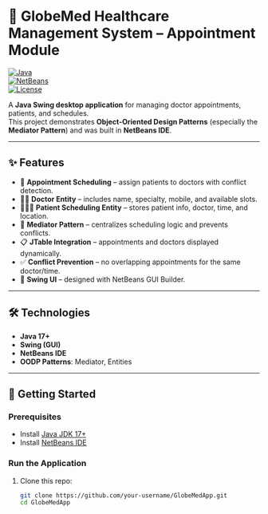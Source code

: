 # 🏥 GlobeMed Healthcare Management System – Appointment Module  

[![Java](https://img.shields.io/badge/Java-17+-red.svg)](https://adoptium.net/)  
[![NetBeans](https://img.shields.io/badge/IDE-NetBeans-blue.svg)](https://netbeans.apache.org/)  
[![License](https://img.shields.io/badge/License-MIT-green.svg)](LICENSE)  

A **Java Swing desktop application** for managing doctor appointments, patients, and schedules.  
This project demonstrates **Object-Oriented Design Patterns** (especially the **Mediator Pattern**) and was built in **NetBeans IDE**.  

---

## ✨ Features
- 📅 **Appointment Scheduling** – assign patients to doctors with conflict detection.  
- 👨‍⚕️ **Doctor Entity** – includes name, specialty, mobile, and available slots.  
- 🧑‍🤝‍🧑 **Patient Scheduling Entity** – stores patient info, doctor, time, and location.  
- 🧠 **Mediator Pattern** – centralizes scheduling logic and prevents conflicts.  
- 📋 **JTable Integration** – appointments and doctors displayed dynamically.  
- ✅ **Conflict Prevention** – no overlapping appointments for the same doctor/time.  
- 🎨 **Swing UI** – designed with NetBeans GUI Builder.  

---

## 🛠️ Technologies
- **Java 17+**  
- **Swing (GUI)**  
- **NetBeans IDE**  
- **OODP Patterns**: Mediator, Entities  

---

## 🚀 Getting Started

### Prerequisites
- Install [Java JDK 17+](https://adoptium.net/)  
- Install [NetBeans IDE](https://netbeans.apache.org/)  

### Run the Application
1. Clone this repo:
   ```bash
   git clone https://github.com/your-username/GlobeMedApp.git
   cd GlobeMedApp
